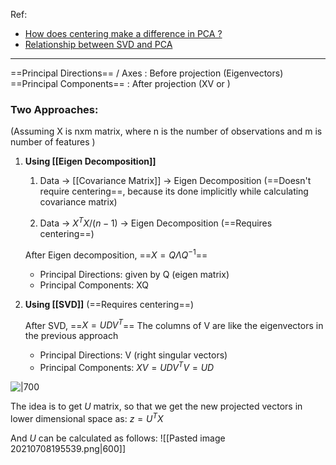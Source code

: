 Ref:
- [How does centering make a difference in PCA ?](https://stats.stackexchange.com/questions/189822/how-does-centering-make-a-difference-in-pca-for-svd-and-eigen-decomposition)
- [Relationship between SVD and PCA](https://stats.stackexchange.com/questions/134282/relationship-between-svd-and-pca-how-to-use-svd-to-perform-pca)

---
==Principal Directions== / Axes : Before projection (Eigenvectors)
==Principal Components== : After projection (XV or )

### Two Approaches:
(Assuming X is nxm matrix, where n is the number of observations and m is number of features )
1. **Using [[Eigen Decomposition]]**
	1. Data -> [[Covariance Matrix]] -> Eigen Decomposition
	(==Doesn't require centering==, because its done implicitly while calculating covariance matrix)
	
	2. Data -> $X^TX / (n-1)$ -> Eigen Decomposition
	(==Requires centering==)
	
	After Eigen decomposition, 	==$X=Q\Lambda Q^{-1}$==
	- Principal Directions: given by Q (eigen matrix)
	- Principal Components: XQ

2. **Using [[SVD]]**
	(==Requires centering==)
	
	After SVD, ==$X=UDV^T$==
	The columns of V are like the eigenvectors in the previous approach
	- Principal Directions: V (right singular vectors)
	- Principal Components: $XV = UDV^TV = UD$

![|700](http://ethen8181.github.io/machine-learning/dim_reduct/img/pca_versus_svd.png)

The idea is to get $U$ matrix, so that we get the new projected vectors in lower dimensional space as:
$z = U^TX$

And $U$ can be calculated as follows:
![[Pasted image 20210708195539.png|600]]